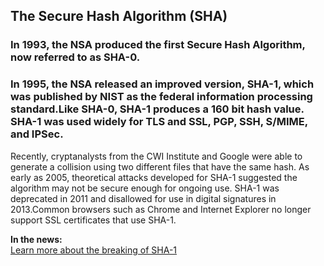 ## The Secure Hash Algorithm (SHA)

### In 1993, the NSA produced the first Secure Hash Algorithm, now referred to as SHA-0.  

### In 1995, the NSA released an improved version, SHA-1, which was published by NIST as the federal information processing standard.Like SHA-0, SHA-1 produces a 160 bit hash value.  SHA-1 was used widely for TLS and SSL, PGP, SSH, S/MIME, and IPSec.
 

Recently, cryptanalysts from the CWI Institute and Google were able to generate a collision using two different files that have the same hash. As early as 2005, theoretical attacks developed for SHA-1 suggested the algorithm may not be secure enough for ongoing use.   SHA-1 was deprecated in 2011 and disallowed for use in digital signatures in 2013.Common browsers such as Chrome and Internet Explorer no longer support SSL certificates that use SHA-1. 

**In the news:**  
[Learn more about the breaking of SHA-1](http://hackaday.com/2017/02/23/shattered-sha-1-is-broken/)



